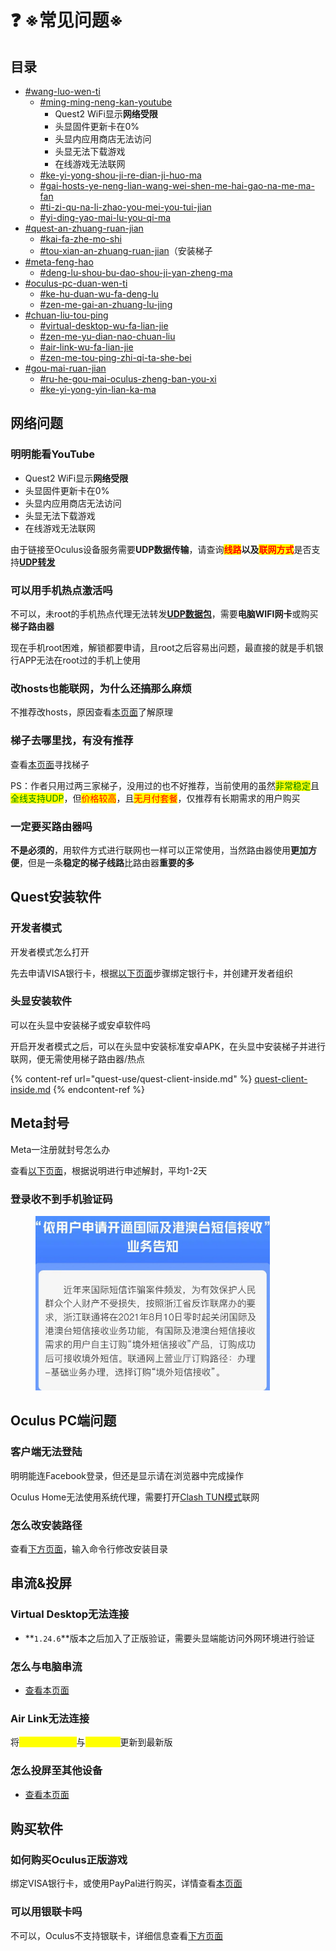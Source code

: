 # ❓ ※常见问题※

## 目录

* [#wang-luo-wen-ti](questions.md#wang-luo-wen-ti "mention")
  * [#ming-ming-neng-kan-youtube](questions.md#ming-ming-neng-kan-youtube "mention")
    * Quest2 WiFi显示**网络受限**
    * 头显固件更新卡在0%
    * 头显内应用商店无法访问
    * 头显无法下载游戏
    * 在线游戏无法联网
  * [#ke-yi-yong-shou-ji-re-dian-ji-huo-ma](questions.md#ke-yi-yong-shou-ji-re-dian-ji-huo-ma "mention")
  * [#gai-hosts-ye-neng-lian-wang-wei-shen-me-hai-gao-na-me-ma-fan](questions.md#gai-hosts-ye-neng-lian-wang-wei-shen-me-hai-gao-na-me-ma-fan "mention")
  * [#ti-zi-qu-na-li-zhao-you-mei-you-tui-jian](questions.md#ti-zi-qu-na-li-zhao-you-mei-you-tui-jian "mention")
  * [#yi-ding-yao-mai-lu-you-qi-ma](questions.md#yi-ding-yao-mai-lu-you-qi-ma "mention")
* [#quest-an-zhuang-ruan-jian](questions.md#quest-an-zhuang-ruan-jian "mention")
  * [#kai-fa-zhe-mo-shi](questions.md#kai-fa-zhe-mo-shi "mention")
  * [#tou-xian-an-zhuang-ruan-jian](questions.md#tou-xian-an-zhuang-ruan-jian "mention")（安装梯子
* [#meta-feng-hao](questions.md#meta-feng-hao "mention")
  * [#deng-lu-shou-bu-dao-shou-ji-yan-zheng-ma](questions.md#deng-lu-shou-bu-dao-shou-ji-yan-zheng-ma "mention")
* [#oculus-pc-duan-wen-ti](questions.md#oculus-pc-duan-wen-ti "mention")
  * [#ke-hu-duan-wu-fa-deng-lu](questions.md#ke-hu-duan-wu-fa-deng-lu "mention")
  * [#zen-me-gai-an-zhuang-lu-jing](questions.md#zen-me-gai-an-zhuang-lu-jing "mention")
* [#chuan-liu-tou-ping](questions.md#chuan-liu-tou-ping "mention")
  * [#virtual-desktop-wu-fa-lian-jie](questions.md#virtual-desktop-wu-fa-lian-jie "mention")
  * [#zen-me-yu-dian-nao-chuan-liu](questions.md#zen-me-yu-dian-nao-chuan-liu "mention")
  * [#air-link-wu-fa-lian-jie](questions.md#air-link-wu-fa-lian-jie "mention")
  * [#zen-me-tou-ping-zhi-qi-ta-she-bei](questions.md#zen-me-tou-ping-zhi-qi-ta-she-bei "mention")
* [#gou-mai-ruan-jian](questions.md#gou-mai-ruan-jian "mention")
  * [#ru-he-gou-mai-oculus-zheng-ban-you-xi](questions.md#ru-he-gou-mai-oculus-zheng-ban-you-xi "mention")
  * [#ke-yi-yong-yin-lian-ka-ma](questions.md#ke-yi-yong-yin-lian-ka-ma "mention")

## 网络问题

### 明明能看YouTube

* Quest2 WiFi显示**网络受限**
* 头显固件更新卡在0%
* 头显内应用商店无法访问
* 头显无法下载游戏
* 在线游戏无法联网

由于链接至Oculus设备服务需要**UDP数据传输**，请查询<mark style="color:red;">**线路**</mark>**以及**<mark style="color:red;">**联网方式**</mark>是否支持[**UDP转发**](quest-guide/basic-net.md)

### 可以用手机热点激活吗

不可以，未root的手机热点代理无法转发[**UDP数据包**](quest-guide/basic-net.md)，需要**电脑WIFI网卡**或购买**梯子路由器**

现在手机root困难，解锁都要申请，且root之后容易出问题，最直接的就是手机银行APP无法在root过的手机上使用

### 改hosts也能联网，为什么还搞那么麻烦

不推荐改hosts，原因查看[本页面](quest-use/oc-client/#yuan-li-jiang-jie)了解原理

### 梯子去哪里找，有没有推荐

查看[本页面](ready/proxy-server.md)寻找梯子

PS：作者只用过两三家梯子，没用过的也不好推荐，当前使用的虽然<mark style="color:green;">非常稳定</mark>且<mark style="color:green;">全线支持UDP</mark>，但<mark style="color:red;">价格较高</mark>，且<mark style="color:red;">无月付套餐</mark>，仅推荐有长期需求的用户购买

### 一定要买路由器吗

**不是必须的**，用软件方式进行联网也一样可以正常使用，当然路由器使用**更加方便**，但是一条**稳定的梯子线路**比路由器**重要的多**

## Quest安装软件

### 开发者模式

开发者模式怎么打开

先去申请VISA银行卡，根据[以下页面](quest-use/dev-sq.md)步骤绑定银行卡，并创建开发者组织

### 头显安装软件

可以在头显中安装梯子或安卓软件吗

开启开发者模式之后，可以在头显中安装标准安卓APK，在头显中安装梯子并进行联网，便无需使用梯子路由器/热点

{% content-ref url="quest-use/quest-client-inside.md" %}
[quest-client-inside.md](quest-use/quest-client-inside.md)
{% endcontent-ref %}

## **Meta封号**

Meta一注册就封号怎么办

查看[以下页面](ready/facebook-account.md#shen-su-liu-cheng)，根据说明进行申述解封，平均1-2天

### 登录收不到手机验证码

<div align="left">

<figure><img src=".gitbook/assets/int_msg_service.png" alt="" width="375"><figcaption></figcaption></figure>

</div>

## Oculus PC端问题

### 客户端无法登陆

明明能连Facebook登录，但还是显示请在浏览器中完成操作

Oculus Home无法使用系统代理，需要打开[Clash TUN模式](quest-guide/clash/clash-tun.md)联网

### 怎么改安装路径

查看[下方页面](quest-use/oc-client/#geng-gai-an-zhuang-lu-jing)，输入命令行修改安装目录

## 串流&投屏

### Virtual Desktop无法连接

* **`1.24.6`**版本之后加入了正版验证，需要头显端能访问外网环境进行验证

### 怎么与电脑串流

* [查看本页面](quest-use/stream.md#chuan-liu)

### Air Link无法连接

将<mark style="color:yellow;">**Oculus Home**</mark>与<mark style="color:yellow;">**头显系统**</mark>更新到最新版

### 怎么投屏至其他设备

* [查看本页面](quest-use/stream.md#tou-ping)

## 购买软件

### 如何购买Oculus正版游戏

绑定VISA银行卡，或使用PayPal进行购买，详情查看[本页面](quest-use/pay.md)

### 可以用银联卡吗

不可以，Oculus不支持银联卡，详细信息查看[下方页面](quest-use/pay.md)
